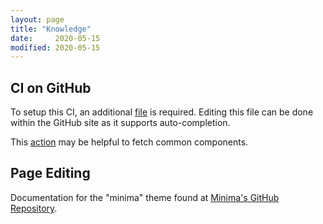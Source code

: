 ```yaml
---
layout: page
title: "Knowledge"
date:     2020-05-15
modified: 2020-05-15
---
```


## CI on GitHub

To setup this CI, an additional [file](https://github.com/rhjoerg/rhj-java-dependencies/blob/master/.github/workflows/build.yml) is required.
Editing this file can be done within the GitHub site as it supports auto-completion.

This [action](https://github.com/actions/checkout#Checkout-multiple-repos-side-by-side) may be helpful to fetch common components.

## Page Editing

Documentation for the "minima" theme found at [Minima's GitHub Repository](https://github.com/jekyll/minima).

